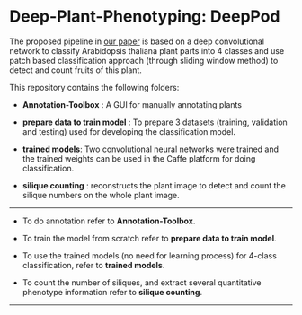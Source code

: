 # Deep-Plant-Phenotyping: DeepPod
The proposed pipeline in [our paper](https://www.overleaf.com/read/hrnxjzcvnvdm) is based on a deep convolutional network to classify Arabidopsis thaliana plant parts into 4 classes and use patch based classification approach (through sliding window method) to detect and  count fruits of this plant.


This repository contains the following folders:

- **Annotation-Toolbox** : A GUI for manually annotating plants

- **prepare data to train model** : To prepare 3 datasets (training, validation and testing) used for developing the classification model.

- **trained models**: Two convolutional neural networks were trained and the trained weights can be used in the Caffe platform for doing classification.

- **silique counting** : reconstructs the plant image to detect and count the silique numbers on the whole plant image.

-------------------------------------------------------------------------------------------------
- To do annotation refer to **Annotation-Toolbox**.

- To train  the model from scratch refer to **prepare data to train model**.

- To use the trained models (no need for learning process) for 4-class classification, refer to **trained models**.

- To count the number of siliques, and extract several quantitative phenotype information refer to **silique counting**.

--------------------------------------------------------------------------------------------------
